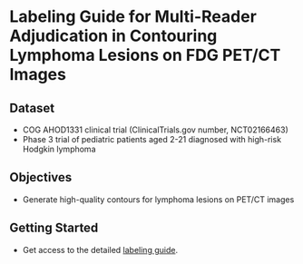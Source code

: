 # Labeling Guide for Multi-Reader Adjudication in Contouring Lymphoma Lesions on FDG PET/CT Images

## Dataset
- COG AHOD1331 clinical trial (ClinicalTrials.gov number, NCT02166463)
- Phase 3 trial of pediatric patients aged 2-21 diagnosed with high-risk Hodgkin lymphoma

## Objectives

- Generate high-quality contours for lymphoma lesions on PET/CT images

## Getting Started

- Get access to the detailed [labeling guide](https://github.com/xtie97/lymphoma_labeling_guide/blob/main/lymphoma_labeling_guide.pdf).
